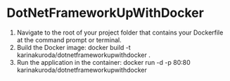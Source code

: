 # DotNetFrameworkUpWithDocker

1. Navigate to the root of your project folder that contains your Dockerfile at the command prompt or terminal.
2. Build the Docker image: docker build -t karinakuroda/dotnetframeworkupwithdocker .
3. Run the application in the container: docker run -d -p 80:80 karinakuroda/dotnetframeworkupwithdocker
